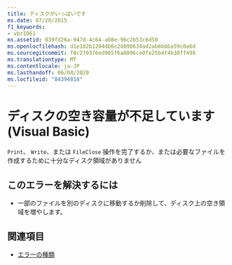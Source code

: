 ```yaml
---
title: ディスクがいっぱいです
ms.date: 07/20/2015
f1_keywords:
- vbrID61
ms.assetid: 039fd26a-947d-4c64-a08e-96c2b53c6d50
ms.openlocfilehash: d1e1d2b1284db6c2d898634ad2ab6bbba59c0a6d
ms.sourcegitcommit: f8c270376ed905f6a8896ce0fe25b4f4b38ff498
ms.translationtype: MT
ms.contentlocale: ja-JP
ms.lasthandoff: 06/04/2020
ms.locfileid: "84394818"
---
```

# <a name="disk-full-visual-basic"></a>ディスクの空き容量が不足しています (Visual Basic)
`Print`、 `Write`、または `FileClose` 操作を完了するか、または必要なファイルを作成するために十分なディスク領域がありません  
  
## <a name="to-correct-this-error"></a>このエラーを解決するには  
  
- 一部のファイルを別のディスクに移動するか削除して、ディスク上の空き領域を増やします。  
  
## <a name="see-also"></a>関連項目

- [エラーの種類](../programming-guide/language-features/error-types.md)
